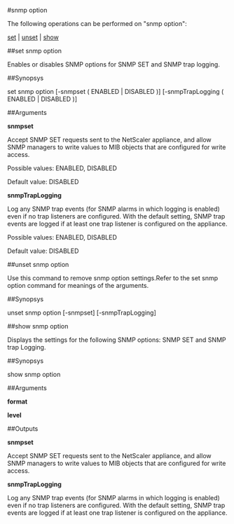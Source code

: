 #snmp option

The following operations can be performed on "snmp option":


[set](#set-snmp-option) | [unset](#unset-snmp-option) | [show](#show-snmp-option)

##set snmp option

Enables or disables SNMP options for SNMP SET and SNMP trap logging.


##Synopsys

set snmp option [-snmpset ( ENABLED | DISABLED )] [-snmpTrapLogging ( ENABLED | DISABLED )]


##Arguments

<b>snmpset</b>
Accept SNMP SET requests sent to the NetScaler appliance, and allow SNMP managers to write values to MIB objects that are configured for write access.
Possible values: ENABLED, DISABLED
Default value: DISABLED

<b>snmpTrapLogging</b>
Log any SNMP trap events (for SNMP alarms in which logging is enabled) even if no trap listeners are configured. With the default setting, SNMP trap events are logged if at least one trap listener is configured on the appliance.
Possible values: ENABLED, DISABLED
Default value: DISABLED



##unset snmp option

Use this command to remove snmp option settings.Refer to the set snmp option command for meanings of the arguments.


##Synopsys

unset snmp option [-snmpset] [-snmpTrapLogging]


##show snmp option

Displays the settings for the following SNMP options: SNMP SET and SNMP trap Logging.


##Synopsys

show snmp option


##Arguments

<b>format</b>

<b>level</b>



##Outputs

<b>snmpset</b>
Accept SNMP SET requests sent to the NetScaler appliance, and allow SNMP managers to write values to MIB objects that are configured for write access.

<b>snmpTrapLogging</b>
Log any SNMP trap events (for SNMP alarms in which logging is enabled) even if no trap listeners are configured. With the default setting, SNMP trap events are logged if at least one trap listener is configured on the appliance.



